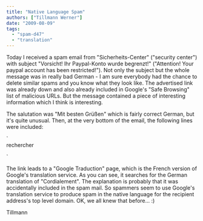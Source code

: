 ```yaml
---
title: "Native Language Spam"
authors: ["Tillmann Werner"]
date: "2009-08-09"
tags: 
  - "spam-d47"
  - "translation"
---
```


Today I received a spam email from "Sicherheits-Center" ("security center") with subject "Vorsicht! Ihr Paypal-Konto wurde begrenzt!" ("Attention! Your paypal account has been restricted!"). Not only the subject but the whole message was in really bad German - I am sure everybody had the chance to delete similar spams and you know what they look like. The advertised link was already down and also already included in Google's "Safe Browsing" list of malicious URLs. But the message contained a piece of interesting information which I think is interesting.  
  
The salutation was "Mit besten Grüßen" which is fairly correct German, but it's quite unusual. Then, at the very bottom of the email, the following lines were included:  
  
`  
rechercher  
  
`  
  
The link leads to a "Google Traduction" page, which is the French version of Google's translation service. As you can see, it searches for the German translation of "Cordialement". The explanation is probably that it was accidentally included in the spam mail. So spammers seem to use Google's translation service to produce spam in the native language for the recipient address's top level domain. OK, we all knew that before... :)  
  
Tillmann
